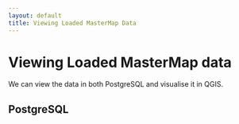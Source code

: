 ```yaml
---
layout: default
title: Viewing Loaded MasterMap Data
---
```


# Viewing Loaded MasterMap data #
We can view the data in both PostgreSQL and visualise it in QGIS.

## PostgreSQL ##

